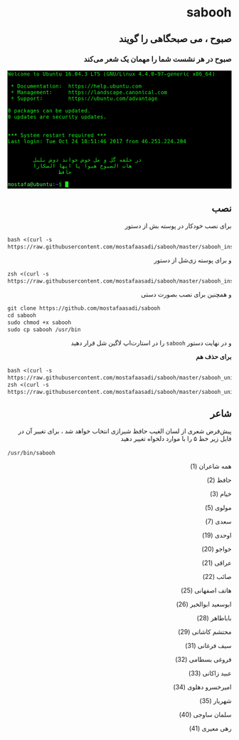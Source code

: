 <div dir="rtl">

# sabooh
## صبوح ، می صبحگاهی را گویند
### صبوح در هر نشست شما را مهمان یک شعر می‌کند

![screenshot](screenshot.png)

## نصب
برای نصب خودکار در پوسته بش از دستور 

<div dir="ltr">

```
bash <(curl -s https://raw.githubusercontent.com/mostafaasadi/sabooh/master/sabooh_installer.sh)
```
</div>

و برای پوسته زی‌شل از دستور 

<div dir="ltr">
 
```
zsh <(curl -s https://raw.githubusercontent.com/mostafaasadi/sabooh/master/sabooh_installer.sh)
```
</div>

و همچنین برای نصب بصورت دستی

<div dir="ltr">

```
git clone https://github.com/mostafaasadi/sabooh
cd sabooh 
sudo chmod +x sabooh
sudo cp sabooh /usr/bin
```
</div>

و در نهایت دستور `sabooh` را در استارت‌اپ لاگین شل قرار دهید


**برای حذف هم**

<div dir="ltr">

```
bash <(curl -s https://raw.githubusercontent.com/mostafaasadi/sabooh/master/sabooh_uninstaller.sh)
zsh <(curl -s https://raw.githubusercontent.com/mostafaasadi/sabooh/master/sabooh_uninstaller.sh)
```
</div>

## شاعر
پیش‌فرض شعری از لسان الغیب حافظ شیرازی انتخاب خواهد شد ، برای تغییر آن در فایل زیر خط ۵ را با موارد دلخواه تغییر دهید
<div dir="ltr">
 
`/usr/bin/sabooh`

</div>

همه شاعران (1)

حافظ (2)

خیام (3)

مولوی (5)

سعدی (7)

اوحدی (19)

خواجو (20)

عراقی (21)

صائب (22)

هاتف اصفهانی (25)

ابوسعید ابوالخیر (26)

باباطاهر (28)

محتشم کاشانی (29)

سیف فرغانی (31)

فروغی بسطامی (32)

عبید زاکانی (33)

امیرخسرو دهلوی (34)

شهریار (35)

سلمان ساوجی (40)

رهی معیری (41)
 </div>
